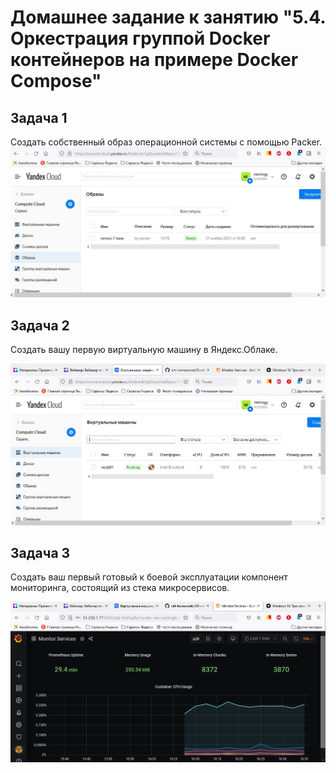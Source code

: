 # Домашнее задание к занятию "5.4. Оркестрация группой Docker контейнеров на примере Docker Compose"

## Задача 1

Создать собственный образ операционной системы с помощью Packer.
![](assets/yc-1.jpg)

## Задача 2

Создать вашу первую виртуальную машину в Яндекс.Облаке.

![](assets/yc-2.jpg)

## Задача 3

Создать ваш первый готовый к боевой эксплуатации компонент мониторинга, состоящий из стека микросервисов.

![](assets/yc-3.jpg)
